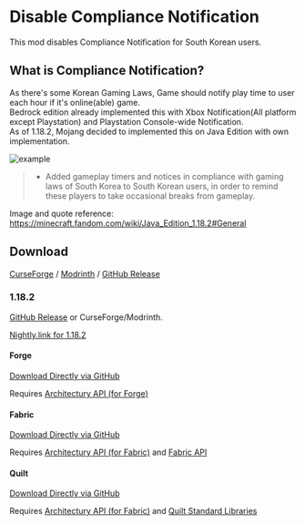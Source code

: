 # Disable Compliance Notification
This mod disables Compliance Notification for South Korean users.

## What is Compliance Notification?
As there's some Korean Gaming Laws, Game should notify play time to user each hour if it's online(able) game.\
Bedrock edition already implemented this with Xbox Notification(All platform except Playstation) and Playstation Console-wide Notification.\
As of 1.18.2, Mojang decided to implemented this on Java Edition with own implementation.

![example](https://static.wikia.nocookie.net/minecraft_gamepedia/images/a/ac/Regional_compliancies_notification_1_hour.png)
> * Added gameplay timers and notices in compliance with gaming laws of South Korea to South Korean users, in order to remind these players to take occasional breaks from gameplay.

Image and quote reference: https://minecraft.fandom.com/wiki/Java_Edition_1.18.2#General

## Download
[CurseForge](https://www.curseforge.com/minecraft/mc-mods/disable-compliance-notification) / [Modrinth](https://modrinth.com/mod/disable-compliance-notification) / [GitHub Release](https://github.com/MPThLee/DisableComplianceNotification/releases/)

### 1.18.2
[GitHub Release](https://github.com/MPThLee/DisableComplianceNotification/releases/tag/v1.0.0-1.18.2) or CurseForge/Modrinth.

[Nightly.link for 1.18.2](https://nightly.link/MPThLee/DisableComplianceNotification/workflows/build/mc1.18)
#### Forge
[Download Directly via GitHub](https://github.com/MPThLee/NaraeChat/releases/download/v1.0.0-1.18.2/disable_compliance_notification-1.0.0-1.18.2-forge.jar)

Requires [Architectury API (for Forge)](https://www.curseforge.com/minecraft/mc-mods/architectury-api)

#### Fabric
[Download Directly via GitHub](https://github.com/MPThLee/NaraeChat/releases/download/v1.0.0-1.18.2/disable_compliance_notification-1.0.0-1.18.2-fabric.jar)

Requires [Architectury API (for Fabric)](https://www.curseforge.com/minecraft/mc-mods/architectury-api) and [Fabric API](https://www.curseforge.com/minecraft/mc-mods/fabric-api)

#### Quilt
[Download Directly via GitHub](https://github.com/MPThLee/NaraeChat/releases/download/v1.0.0-1.18.2/disable_compliance_notification-1.0.0-1.18.2-fabric.jar)

Requires [Architectury API (for Fabric)](https://modrinth.com/mod/architectury-api) and [Quilt Standard Libraries](https://modrinth.com/mod/qsl)
